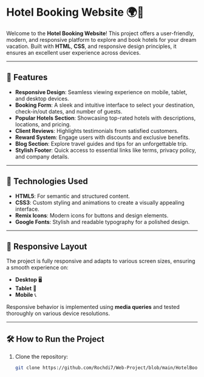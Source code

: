 # Hotel Booking Website 🌍🏨

Welcome to the **Hotel Booking Website**! This project offers a user-friendly, modern, and responsive platform to explore and book hotels for your dream vacation. Built with **HTML**, **CSS**, and responsive design principles, it ensures an excellent user experience across devices.

---

## 🌟 Features

- **Responsive Design**: Seamless viewing experience on mobile, tablet, and desktop devices.
- **Booking Form**: A sleek and intuitive interface to select your destination, check-in/out dates, and number of guests.
- **Popular Hotels Section**: Showcasing top-rated hotels with descriptions, locations, and pricing.
- **Client Reviews**: Highlights testimonials from satisfied customers.
- **Reward System**: Engage users with discounts and exclusive benefits.
- **Blog Section**: Explore travel guides and tips for an unforgettable trip.
- **Stylish Footer**: Quick access to essential links like terms, privacy policy, and company details.

---

## 🚀 Technologies Used

- **HTML5**: For semantic and structured content.
- **CSS3**: Custom styling and animations to create a visually appealing interface.
- **Remix Icons**: Modern icons for buttons and design elements.
- **Google Fonts**: Stylish and readable typography for a polished design.

---

## 📱 Responsive Layout

The project is fully responsive and adapts to various screen sizes, ensuring a smooth experience on:

- **Desktop** 🖥️
- **Tablet** 📱
- **Mobile** 📞

Responsive behavior is implemented using **media queries** and tested thoroughly on various device resolutions.

---

## 🛠️ How to Run the Project

1. Clone the repository:
   ```bash
   git clone https://github.com/Rochdi7/Web-Project/blob/main/HotelBooking/
